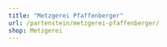 ```yaml
---
title: "Metzgerei Pfaffenberger"
url: /partenstein/metzgerei-pfaffenberger/
shop: Metzgerei
---
```

